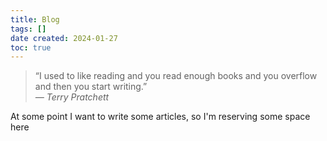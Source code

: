 ```yaml
---
title: Blog
tags: []
date created: 2024-01-27
toc: true
---
```


<blockquote>
  “I used to like reading and you read enough books and you overflow and then you start writing.”
  <footer>
    <cite>— Terry Pratchett</cite>
  </footer>
</blockquote>

At some point I want to write some articles, so I'm reserving some space here

